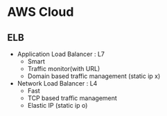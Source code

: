 # AWS Cloud
  
## ELB
- Application Load Balancer : L7
  - Smart
  - Traffic monitor(with URL)
  - Domain based traffic management (static ip x)
- Network Load Balancer : L4
  - Fast
  - TCP based traffic management
  - Elastic IP (static ip o)
